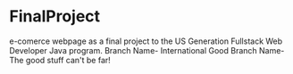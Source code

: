 # FinalProject
e-comerce webpage as a final project to the US Generation Fullstack Web Developer Java program.
Branch Name- International Good
Branch Name- The good stuff can't be far!
